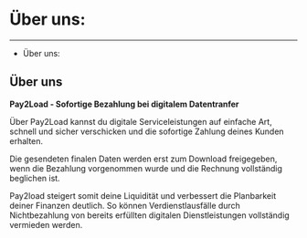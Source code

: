 # Über uns:                        

---

- Über uns:                        

## Über uns
**Pay2Load - Sofortige Bezahlung bei digitalem Datentranfer**

Über Pay2Load kannst du digitale Serviceleistungen auf einfache Art, schnell und sicher verschicken und die sofortige Zahlung deines Kunden erhalten.

Die gesendeten finalen Daten werden erst zum Download freigegeben, wenn die Bezahlung vorgenommen wurde und die Rechnung vollständig beglichen ist.  

Pay2load steigert somit deine Liquidität und verbessert die Planbarkeit deiner Finanzen deutlich. So können Verdienstlausfälle durch Nichtbezahlung von bereits erfüllten digitalen Dienstleistungen vollständig vermieden werden.
